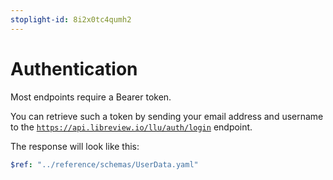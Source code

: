 ```yaml
---
stoplight-id: 8i2x0tc4qumh2
---
```


# Authentication

Most endpoints require a Bearer token.

You can retrieve such a token by sending your email address and username to the [`https://api.libreview.io/llu/auth/login`](..reference/LibreView.yaml/paths/~1llu~1auth~1login) endpoint.

The response will look like this:

```yaml json_schema
$ref: "../reference/schemas/UserData.yaml"
```